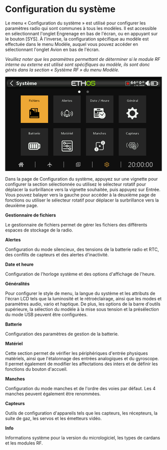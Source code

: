 # Configuration du système

Le menu « Configuration du système » est utilisé pour configurer les paramètres radio qui sont communes à tous les modèles. Il est accessible en sélectionnant l'onglet Engrenage en bas de l'écran, ou en appuyant sur le bouton \[SYS]. À l'inverse, la configuration spécifique au modèle est effectuée dans le menu Modèle, auquel vous pouvez accéder en sélectionnant l'onglet Avion en bas de l'écran.

_Veuillez noter que les paramètres permettant de déterminer si le module RF interne ou externe est utilisé sont spécifiques au modèle, ils sont donc gérés dans la section « Système RF » du menu Modèle._

![Menu système](../assets/system-icon-filemanager.png)

Dans la page de Configuration du système, appuyez sur une vignette pour configurer la section sélectionnée ou utilisez le sélecteur rotatif pour déplacer la surbrillance vers la vignette souhaitée, puis appuyez sur Entrée. Vous pouvez balayer vers la gauche pour accéder à la deuxième page de fonctions ou utiliser le sélecteur rotatif pour déplacer la surbrillance vers la deuxième page.

**Gestionnaire de fichiers**

Le gestionnaire de fichiers permet de gérer les fichiers des différents espaces de stockage de la radio.

**Alertes**

Configuration du mode silencieux, des tensions de la batterie radio et RTC, des conflits de capteurs et des alertes d'inactivité.

**Date et heure**

Configuration de l'horloge système et des options d'affichage de l'heure.

**Généralités**

Pour configurer le style de menu, la langue du système et les attributs de l'écran LCD tels que la luminosité et le rétroéclairage, ainsi que les modes et paramètres audio, vario et haptique. De plus, les options de la barre d'outils supérieure, la sélection du modèle à la mise sous tension et la présélection du mode USB peuvent être configurées.

**Batterie**

Configuration des paramètres de gestion de la batterie.

**Matériel**

Cette section permet de vérifier les périphériques d'entrée physiques matériels, ainsi que l'étalonnage des entrées analogiques et du gyroscope. Il permet également de modifier les affectations des inters et de définir les fonctions du bouton d'accueil.

**Manches**

Configuration du mode manches et de l'ordre des voies par défaut. Les 4 manches peuvent également être renommées.

**Capteurs**

Outils de configuration d'appareils tels que les capteurs, les récepteurs, la suite de gaz, les servos et les émetteurs vidéo.

**Info**

Informations système pour la version du micrologiciel, les types de cardans et les modules RF.
